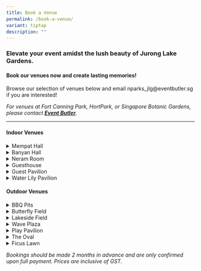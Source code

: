 ```yaml
---
title: Book a Venue
permalink: /book-a-venue/
variant: tiptap
description: ""
---
```

<h3><strong>Elevate your event amidst the lush beauty of Jurong Lake Gardens.</strong></h3>
<h4><strong>Book our venues now and create lasting memories!&nbsp;</strong></h4>
<p></p>
<p>Browse our selection of venues below and email nparks_jlg@eventbutler.sg
if you are interested!</p>
<p><em>For venues at Fort Canning Park, HortPark, or Singapore Botanic Gardens, please contact </em><strong><em><a href="https://www.eventbutler.sg/" rel="noopener noreferrer nofollow" target="_blank"><u>Event Butler</u></a></em></strong><em>.</em>
</p>
<hr>
<h4><strong>Indoor Venues</strong></h4>
<div data-type="detailGroup" class="isomer-accordion isomer-accordion-white">
<details class="isomer-details">
<summary>Mempat Hall</summary>
<div data-type="detailsContent" class="isomer-details-content">
<p></p>
<p></p>
<div class="isomer-image-wrapper">
<img style="width: 100%" height="auto" width="100%" alt="" src="/images/JLG Venues/Mempat Hall/Mempat_Hall.jpg">
</div>
<p></p>
<p>Mempat Hall is an indoor event venue located at Gardenhouse. The hall
overlooks the greenery of the garden and is situated right next to the
scenic Rasau walk and Grasslands!</p>
<p></p>
<table style="minWidth: 50px">
<colgroup>
<col>
<col>
</colgroup>
<tbody>
<tr>
<td rowspan="1" colspan="1">
<p><strong>Location</strong>
</p>
</td>
<td rowspan="1" colspan="1">
<p>Lakeside Garden, Gardenhouse</p>
</td>
</tr>
<tr>
<td rowspan="1" colspan="1">
<p><strong>Size</strong>
</p>
</td>
<td rowspan="1" colspan="1">
<p>360 sqm</p>
</td>
</tr>
<tr>
<td rowspan="1" colspan="1">
<p><strong>Capacity</strong>
</p>
</td>
<td rowspan="1" colspan="1">
<p>200 pax</p>
</td>
</tr>
<tr>
<td rowspan="1" colspan="1">
<p><strong>Closest Carpark</strong>
</p>
</td>
<td rowspan="1" colspan="1">
<p>South Carpark</p>
</td>
</tr>
<tr>
<td rowspan="1" colspan="1">
<p><strong>Facilities</strong>
</p>
</td>
<td rowspan="1" colspan="1">
<ul data-tight="true" class="tight">
<li>
<p>18 Power points (13amp)</p>
</li>
<li>
<p>Air-condition</p>
</li>
<li>
<p>Projector and Projector Screen</p>
</li>
<li>
<p>Nursing Room and Toilets (Male, Female and Handicap)</p>
</li>
<li>
<p>AV System</p>
</li>
<li>
<p>8 rectangular tables</p>
</li>
<li>
<p>80 chairs</p>
</li>
</ul>
</td>
</tr>
<tr>
<td rowspan="1" colspan="1">
<p><strong>Suitable For</strong>
</p>
</td>
<td rowspan="1" colspan="1">
<ul data-tight="true" class="tight">
<li>
<p>Wedding Solemnization / Reception</p>
</li>
<li>
<p>Birthday Party / Anniversary</p>
</li>
<li>
<p>Workshop / Seminar / Staff Retreat</p>
</li>
<li>
<p>Formal / Corporate Dining</p>
</li>
<li>
<p>Team Building</p>
</li>
</ul>
</td>
</tr>
<tr>
<td rowspan="1" colspan="1">
<p><strong>Rental Rates</strong>
</p>
</td>
<td rowspan="1" colspan="1">
<table style="minWidth: 75px">
<colgroup>
<col>
<col>
<col>
</colgroup>
<tbody>
<tr>
<th rowspan="1" colspan="1">
<p><u>Rental Type</u>
</p>
</th>
<th rowspan="1" colspan="1">
<p><u>Off-Peak (Mon - Thu)</u>
</p>
</th>
<th rowspan="1" colspan="1">
<p><u>Peak (Fri - Sun)</u>
</p>
</th>
</tr>
<tr>
<td rowspan="1" colspan="1">
<p>Full Day (8am - 10pm)</p>
</td>
<td rowspan="1" colspan="1">
<p>$2,507</p>
</td>
<td rowspan="1" colspan="1">
<p>$3,161</p>
</td>
</tr>
<tr>
<td rowspan="1" colspan="1">
<p>4 Hours</p>
</td>
<td rowspan="1" colspan="1">
<p>$981</p>
</td>
<td rowspan="1" colspan="1">
<p>$1,199</p>
</td>
</tr>
<tr>
<td rowspan="1" colspan="1">
<p>Every Additional Hour</p>
</td>
<td rowspan="1" colspan="1">
<p>$327</p>
</td>
<td rowspan="1" colspan="1">
<p>$436</p>
</td>
</tr>
</tbody>
</table>
<p></p>
<p>*Hours include set-up and teardown</p>
<p>*Each booking must be made for a minimum of 4 hours in accordance with
the following time-blocks:</p>
<ul data-tight="true" class="tight">
<li>
<p>0800 hrs - 1200 hrs</p>
</li>
<li>
<p>1300 hrs - 1700 hrs</p>
</li>
<li>
<p>1800 hrs - 2200 hrs</p>
</li>
</ul>
</td>
</tr>
</tbody>
</table>
<p><em>Bookings should be made 2 months in advance and are only confirmed upon full payment.</em>
</p>
</div>
</details>
<details class="isomer-details">
<summary>Banyan Hall</summary>
<div data-type="detailsContent" class="isomer-details-content">
<p></p>
<div class="isomer-image-wrapper">
<img style="width: 100%" height="auto" width="100%" alt="" src="/images/JLG Venues/Banyan Hall/Banyan_Hall.jpg">
</div>
<p>Banyan Hall is an indoor event venue located at Gardenhouse. The hall
overlooks the greenery of the garden and is situated right next to the
scenic Rasau walk and Grasslands!</p>
<table style="minWidth: 50px">
<colgroup>
<col>
<col>
</colgroup>
<tbody>
<tr>
<td rowspan="1" colspan="1">
<p><strong>Location</strong>
</p>
</td>
<td rowspan="1" colspan="1">
<p>Lakeside Garden, Gardenhouse</p>
</td>
</tr>
<tr>
<td rowspan="1" colspan="1">
<p><strong>Size</strong>
</p>
</td>
<td rowspan="1" colspan="1">
<p>125 sqm</p>
</td>
</tr>
<tr>
<td rowspan="1" colspan="1">
<p><strong>Capacity</strong>
</p>
</td>
<td rowspan="1" colspan="1">
<p>85 pax</p>
</td>
</tr>
<tr>
<td rowspan="1" colspan="1">
<p><strong>Closest Carpark</strong>
</p>
</td>
<td rowspan="1" colspan="1">
<p>South Carpark</p>
</td>
</tr>
<tr>
<td rowspan="1" colspan="1">
<p><strong>Facilities</strong>
</p>
</td>
<td rowspan="1" colspan="1">
<ul data-tight="true" class="tight">
<li>
<p>8 Power points (13amp)</p>
</li>
<li>
<p>Air-condition</p>
</li>
<li>
<p>Projector and Projector Screen</p>
</li>
<li>
<p>Nursing Room and Toilets (Male, Female and Handicap)</p>
</li>
<li>
<p>8 rectangular tables</p>
</li>
<li>
<p>60 chairs</p>
</li>
</ul>
</td>
</tr>
<tr>
<td rowspan="1" colspan="1">
<p><strong>Suitable For</strong>
</p>
</td>
<td rowspan="1" colspan="1">
<ul data-tight="true" class="tight">
<li>
<p>Wedding Solemnization / Reception</p>
</li>
<li>
<p>Birthday Party / Anniversary</p>
</li>
<li>
<p>Workshop / Seminar / Staff Retreat</p>
</li>
<li>
<p>Formal / Corporate Dining</p>
</li>
<li>
<p>Team Building</p>
</li>
</ul>
</td>
</tr>
<tr>
<td rowspan="1" colspan="1">
<p><strong>Rental Rates</strong>
</p>
</td>
<td rowspan="1" colspan="1">
<table style="minWidth: 75px">
<colgroup>
<col>
<col>
<col>
</colgroup>
<tbody>
<tr>
<th rowspan="1" colspan="1">
<p><strong><u>Rental Type</u></strong>
</p>
</th>
<th rowspan="1" colspan="1">
<p><strong><u>Off-Peak (Mon - Thu)</u></strong>
</p>
</th>
<th rowspan="1" colspan="1">
<p><strong><u>Peak (Fri - Sun)</u></strong>
</p>
</th>
</tr>
<tr>
<td rowspan="1" colspan="1">
<p>Full Day (8am - 10pm)</p>
</td>
<td rowspan="1" colspan="1">
<p>$1,417</p>
</td>
<td rowspan="1" colspan="1">
<p>$1,744</p>
</td>
</tr>
<tr>
<td rowspan="1" colspan="1">
<p>4 Hours</p>
</td>
<td rowspan="1" colspan="1">
<p>$545</p>
</td>
<td rowspan="1" colspan="1">
<p>$654</p>
</td>
</tr>
<tr>
<td rowspan="1" colspan="1">
<p>Every Additional Hour</p>
</td>
<td rowspan="1" colspan="1">
<p>$109</p>
</td>
<td rowspan="1" colspan="1">
<p>$218</p>
</td>
</tr>
</tbody>
</table>
<p></p>
<p>*Hours include set-up and teardown</p>
<p>*Each booking must be made for a minimum of 4 hours in accordance with
the following time-blocks:</p>
<ul data-tight="true" class="tight">
<li>
<p>0800 hrs - 1200 hrs</p>
</li>
<li>
<p>1300 hrs - 1700 hrs</p>
</li>
<li>
<p>1800 hrs - 2200 hrs</p>
</li>
</ul>
</td>
</tr>
</tbody>
</table>
<p><em>Bookings should be made 2 months in advance and are only confirmed upon full payment.</em>
</p>
</div>
</details>
<details class="isomer-details">
<summary>Neram Room</summary>
<div data-type="detailsContent" class="isomer-details-content">
<p></p>
<p></p>
<div class="isomer-image-wrapper">
<img style="width: 100%" height="auto" width="100%" alt="" src="/images/JLG Venues/Neram Room/Neram_Room.png">
</div>
<p>Neram Room is an indoor event venue located at Gardenhouse. The room overlooks
the greenery of the garden and is situated right next to the scenic Rasau
walk and Grasslands!</p>
<table style="minWidth: 50px">
<colgroup>
<col>
<col>
</colgroup>
<tbody>
<tr>
<td rowspan="1" colspan="1">
<p><strong>Location</strong>
</p>
</td>
<td rowspan="1" colspan="1">
<p>Lakeside Garden, Gardenhouse</p>
</td>
</tr>
<tr>
<td rowspan="1" colspan="1">
<p><strong>Size</strong>
</p>
</td>
<td rowspan="1" colspan="1">
<p>50 sqm</p>
</td>
</tr>
<tr>
<td rowspan="1" colspan="1">
<p><strong>Capacity</strong>
</p>
</td>
<td rowspan="1" colspan="1">
<p>30 pax</p>
</td>
</tr>
<tr>
<td rowspan="1" colspan="1">
<p><strong>Closest Carpark</strong>
</p>
</td>
<td rowspan="1" colspan="1">
<p>South Carpark</p>
</td>
</tr>
<tr>
<td rowspan="1" colspan="1">
<p><strong>Facilities</strong>
</p>
</td>
<td rowspan="1" colspan="1">
<ul data-tight="true" class="tight">
<li>
<p>Air-condition</p>
</li>
<li>
<p>Projector and Projector Screen</p>
</li>
<li>
<p>Nursing Room and Toilets (Male, Female and Handicap)</p>
</li>
<li>
<p>AV system</p>
</li>
<li>
<p>8 rectangular tables</p>
</li>
<li>
<p>30 chairs</p>
</li>
</ul>
</td>
</tr>
<tr>
<td rowspan="1" colspan="1">
<p><strong>Suitable For</strong>
</p>
</td>
<td rowspan="1" colspan="1">
<ul data-tight="true" class="tight">
<li>
<p>Meeting</p>
</li>
<li>
<p>Workshop / Seminar / Staff Retreat</p>
</li>
<li>
<p>Formal / Corporate Dining</p>
</li>
<li>
<p>Team Building</p>
</li>
<li>
<p>Birthday Party</p>
</li>
</ul>
</td>
</tr>
<tr>
<td rowspan="1" colspan="1">
<p><strong>Rental Rates</strong>
</p>
</td>
<td rowspan="1" colspan="1">
<table style="minWidth: 75px">
<colgroup>
<col>
<col>
<col>
</colgroup>
<tbody>
<tr>
<th rowspan="1" colspan="1">
<p><strong><u>Rental Type</u></strong>
</p>
</th>
<th rowspan="1" colspan="1">
<p><strong><u>Off-Peak (Mon - Thu)</u></strong>
</p>
</th>
<th rowspan="1" colspan="1">
<p><strong><u>Peak (Fri - Sun)</u></strong>
</p>
</th>
</tr>
<tr>
<td rowspan="1" colspan="1">
<p>Full Day (8am - 10pm)</p>
</td>
<td rowspan="1" colspan="1">
<p>$436</p>
</td>
<td rowspan="1" colspan="1">
<p>$545</p>
</td>
</tr>
<tr>
<td rowspan="1" colspan="1">
<p>4 Hours</p>
</td>
<td rowspan="1" colspan="1">
<p>$218</p>
</td>
<td rowspan="1" colspan="1">
<p>$218</p>
</td>
</tr>
<tr>
<td rowspan="1" colspan="1">
<p>Every Additional Hour</p>
</td>
<td rowspan="1" colspan="1">
<p>$109</p>
</td>
<td rowspan="1" colspan="1">
<p>$109</p>
</td>
</tr>
</tbody>
</table>
<p></p>
<p></p>
<p>*Hours include set-up and teardown</p>
<p>*Each booking must be made for a minimum of 4 hours in accordance with
the following time-blocks:</p>
<ul data-tight="true" class="tight">
<li>
<p>0800 hrs - 1200 hrs</p>
</li>
<li>
<p>1300 hrs - 1700 hrs</p>
</li>
<li>
<p>1800 hrs - 2200 hrs</p>
</li>
</ul>
</td>
</tr>
</tbody>
</table>
<p><em>Bookings should be made 2 months in advance and are only confirmed upon full payment.</em>
</p>
</div>
</details>
<details class="isomer-details">
<summary>Guesthouse</summary>
<div data-type="detailsContent" class="isomer-details-content">
<p></p>
<div class="isomer-image-wrapper">
<img style="width: 100%" height="auto" width="100%" alt="" src="/images/JLG Venues/Guesthouse/Guesthouse_Internal.jpg">
</div>
<p>This elegant Guesthouse, crafted from sustainable timber, provides a spacious
setting for events and gatherings amidst tranquil ponds and garden views.</p>
<table style="minWidth: 50px">
<colgroup>
<col>
<col>
</colgroup>
<tbody>
<tr>
<td rowspan="1" colspan="1">
<p><strong>Location</strong>
</p>
</td>
<td rowspan="1" colspan="1">
<p>Japanese Garden</p>
</td>
</tr>
<tr>
<td rowspan="1" colspan="1">
<p><strong>Size</strong>
</p>
</td>
<td rowspan="1" colspan="1">
<p>1,700 sqm</p>
</td>
</tr>
<tr>
<td rowspan="1" colspan="1">
<p><strong>Capacity</strong>
</p>
</td>
<td rowspan="1" colspan="1">
<p>500 pax</p>
</td>
</tr>
<tr>
<td rowspan="1" colspan="1">
<p><strong>Closest Carpark</strong>
</p>
</td>
<td rowspan="1" colspan="1">
<p>South Carpark</p>
</td>
</tr>
<tr>
<td rowspan="1" colspan="1">
<p><strong>Facilities</strong>
</p>
</td>
<td rowspan="1" colspan="1">
<ul data-tight="true" class="tight">
<li>
<p>Passive Displacement Cooling System (PDC)</p>
</li>
<li>
<p>Audio System and 4 Wireless Microphones</p>
</li>
<li>
<p>Lighting System (ChamSys QuickQ 10)</p>
</li>
<li>
<p>2 Changing Rooms with Toilet</p>
</li>
<li>
<p>Toilets (Male, Female and Handicap)</p>
</li>
</ul>
</td>
</tr>
<tr>
<td rowspan="1" colspan="1">
<p><strong>Suitable For</strong>
</p>
</td>
<td rowspan="1" colspan="1">
<ul data-tight="true" class="tight">
<li>
<p>Seminars</p>
</li>
<li>
<p>Wedding</p>
</li>
<li>
<p>Community Events</p>
</li>
</ul>
</td>
</tr>
<tr>
<td rowspan="1" colspan="1">
<p><strong>Rental Rates</strong>
</p>
</td>
<td rowspan="1" colspan="1">
<table style="minWidth: 75px">
<colgroup>
<col>
<col>
<col>
</colgroup>
<tbody>
<tr>
<th rowspan="1" colspan="1">
<p><strong><u>Rental Type</u></strong>
</p>
</th>
<th rowspan="1" colspan="1">
<p><strong><u>Off-Peak (Mon - Thu)</u></strong>
</p>
</th>
<th rowspan="1" colspan="1">
<p><strong><u>Peak (Fri - Sun)</u></strong>
</p>
</th>
</tr>
<tr>
<td rowspan="1" colspan="1">
<p>Full Day (8am - 10pm)</p>
</td>
<td rowspan="1" colspan="1">
<p>$3,488</p>
</td>
<td rowspan="1" colspan="1">
<p>$4,360</p>
</td>
</tr>
<tr>
<td rowspan="1" colspan="1">
<p>4 Hours</p>
</td>
<td rowspan="1" colspan="1">
<p>$1,395.20</p>
</td>
<td rowspan="1" colspan="1">
<p>$1,744</p>
</td>
</tr>
<tr>
<td rowspan="1" colspan="1">
<p>Every Additional Hour</p>
</td>
<td rowspan="1" colspan="1">
<p>$348.80</p>
</td>
<td rowspan="1" colspan="1">
<p>$436</p>
</td>
</tr>
</tbody>
</table>
<p></p>
<p>*Hours include set-up and teardown</p>
<p>*Each booking must be made for a minimum of 4 hours in accordance with
the following time-blocks:</p>
<ul data-tight="true" class="tight">
<li>
<p>0800 hrs - 1200 hrs</p>
</li>
<li>
<p>1300 hrs - 1700 hrs</p>
</li>
<li>
<p>1800 hrs - 2200 hrs</p>
</li>
</ul>
</td>
</tr>
</tbody>
</table>
<p><em>Bookings should be made 2 months in advance and are only confirmed upon full payment.</em>
</p>
</div>
</details>
<details class="isomer-details">
<summary>Guest Pavilion</summary>
<div data-type="detailsContent" class="isomer-details-content">
<p></p>
<div class="isomer-image-wrapper">
<img style="width: 100%" height="auto" width="100%" alt="" src="/images/JLG Venues/Guest Pavilion/Guest_pavilion_Internal.jpg">
</div>
<p>This elegant glass-enclosed pavilion offers a tranquil indoor retreat
with panoramic views of the shimmering pond and lush surroundings, providing
a perfect spot to unwind.</p>
<p></p>
<table style="minWidth: 50px">
<colgroup>
<col>
<col>
</colgroup>
<tbody>
<tr>
<td rowspan="1" colspan="1">
<p><strong>Location</strong>
</p>
</td>
<td rowspan="1" colspan="1">
<p>Japanese Garden</p>
</td>
</tr>
<tr>
<td rowspan="1" colspan="1">
<p><strong>Size</strong>
</p>
</td>
<td rowspan="1" colspan="1">
<p>250 sqm</p>
</td>
</tr>
<tr>
<td rowspan="1" colspan="1">
<p><strong>Capacity</strong>
</p>
</td>
<td rowspan="1" colspan="1">
<p>125 pax</p>
</td>
</tr>
<tr>
<td rowspan="1" colspan="1">
<p><strong>Closest Carpark</strong>
</p>
</td>
<td rowspan="1" colspan="1">
<p>South Carpark</p>
</td>
</tr>
<tr>
<td rowspan="1" colspan="1">
<p><strong>Facilities</strong>
</p>
</td>
<td rowspan="1" colspan="1">
<ul data-tight="true" class="tight">
<li>
<p>Air-conditioning</p>
</li>
<li>
<p>Audio System and 1 Wireless Microphone</p>
</li>
<li>
<p>In-Built Projector</p>
</li>
<li>
<p>Projector Screen</p>
</li>
<li>
<p>Toilets (Male, Female and Handicap)</p>
</li>
</ul>
</td>
</tr>
<tr>
<td rowspan="1" colspan="1">
<p><strong>Suitable For</strong>
</p>
</td>
<td rowspan="1" colspan="1">
<ul data-tight="true" class="tight">
<li>
<p>Seminars</p>
</li>
<li>
<p>Birthday Parties</p>
</li>
<li>
<p>Team Building</p>
</li>
</ul>
</td>
</tr>
<tr>
<td rowspan="1" colspan="1">
<p><strong>Rental Rates</strong>
</p>
</td>
<td rowspan="1" colspan="1">
<table style="minWidth: 75px">
<colgroup>
<col>
<col>
<col>
</colgroup>
<tbody>
<tr>
<th rowspan="1" colspan="1">
<p><strong><u>Rental Type</u></strong>
</p>
</th>
<th rowspan="1" colspan="1">
<p><strong><u>Off-Peak (Mon - Thu)</u></strong>
</p>
</th>
<th rowspan="1" colspan="1">
<p><strong><u>Peak (Fri - Sun)</u></strong>
</p>
</th>
</tr>
<tr>
<td rowspan="1" colspan="1">
<p>Full Day (8am - 10pm)</p>
</td>
<td rowspan="1" colspan="1">
<p>$872</p>
</td>
<td rowspan="1" colspan="1">
<p>$1,090</p>
</td>
</tr>
<tr>
<td rowspan="1" colspan="1">
<p>4 Hours</p>
</td>
<td rowspan="1" colspan="1">
<p>$380.80</p>
</td>
<td rowspan="1" colspan="1">
<p>$436</p>
</td>
</tr>
<tr>
<td rowspan="1" colspan="1">
<p>Every Additional Hour</p>
</td>
<td rowspan="1" colspan="1">
<p>$87.20</p>
</td>
<td rowspan="1" colspan="1">
<p>$109</p>
</td>
</tr>
</tbody>
</table>
<p></p>
<p>*Hours include set-up and teardown</p>
<p>*Each booking must be made for a minimum of 4 hours in accordance with
the following time-blocks:</p>
<ul data-tight="true" class="tight">
<li>
<p>0800 hrs - 1200 hrs</p>
</li>
<li>
<p>1300 hrs - 1700 hrs</p>
</li>
<li>
<p>1800 hrs - 2200 hrs</p>
</li>
</ul>
</td>
</tr>
</tbody>
</table>
<p><em>Bookings should be made 2 months in advance and are only confirmed upon full payment.</em>
</p>
</div>
</details>
<details class="isomer-details">
<summary>Water Lily Pavilion</summary>
<div data-type="detailsContent" class="isomer-details-content">
<div class="isomer-image-wrapper">
<img style="width: 100%" height="auto" width="100%" alt="" src="/images/JLG Venues/Water Lily Pavilion/Water_lily_Pavilion_Internal.jpg">
</div>
<p></p>
<p>The Water Lily Pavilion provides a peaceful shelter to admire terraced
ponds and blooming water lilies in the Water Lily Garden.</p>
<table style="minWidth: 50px">
<colgroup>
<col>
<col>
</colgroup>
<tbody>
<tr>
<td rowspan="1" colspan="1">
<p><strong>Location</strong>
</p>
</td>
<td rowspan="1" colspan="1">
<p>Japanese Garden</p>
</td>
</tr>
<tr>
<td rowspan="1" colspan="1">
<p><strong>Size</strong>
</p>
</td>
<td rowspan="1" colspan="1">
<p>380 sqm</p>
</td>
</tr>
<tr>
<td rowspan="1" colspan="1">
<p><strong>Capacity</strong>
</p>
</td>
<td rowspan="1" colspan="1">
<p>190 pax</p>
</td>
</tr>
<tr>
<td rowspan="1" colspan="1">
<p><strong>Closest Carpark</strong>
</p>
</td>
<td rowspan="1" colspan="1">
<p>South Carpark</p>
</td>
</tr>
<tr>
<td rowspan="1" colspan="1">
<p><strong>Facilities</strong>
</p>
</td>
<td rowspan="1" colspan="1">
<ul data-tight="true" class="tight">
<li>
<p>Toilets (Male, Female and Handicap)</p>
</li>
</ul>
</td>
</tr>
<tr>
<td rowspan="1" colspan="1">
<p><strong>Suitable For</strong>
</p>
</td>
<td rowspan="1" colspan="1">
<ul data-tight="true" class="tight">
<li>
<p>Exhibitions</p>
</li>
<li>
<p>Bazaars</p>
</li>
<li>
<p>Community Events</p>
</li>
</ul>
</td>
</tr>
<tr>
<td rowspan="1" colspan="1">
<p><strong>Rental Rates</strong>
</p>
</td>
<td rowspan="1" colspan="1">
<table style="minWidth: 75px">
<colgroup>
<col>
<col>
<col>
</colgroup>
<tbody>
<tr>
<th rowspan="1" colspan="1">
<p><strong><u>Rental Type</u></strong>
</p>
</th>
<th rowspan="1" colspan="1">
<p><strong><u>Off-Peak (Mon - Thu)</u></strong>
</p>
</th>
<th rowspan="1" colspan="1">
<p><strong><u>Peak (Fri - Sun)</u></strong>
</p>
</th>
</tr>
<tr>
<td rowspan="1" colspan="1">
<p>Full Day (8am - 10pm)</p>
</td>
<td rowspan="1" colspan="1">
<p>$872</p>
</td>
<td rowspan="1" colspan="1">
<p>$1,090</p>
</td>
</tr>
<tr>
<td rowspan="1" colspan="1">
<p>4 Hours</p>
</td>
<td rowspan="1" colspan="1">
<p>$348.80</p>
</td>
<td rowspan="1" colspan="1">
<p>$436</p>
</td>
</tr>
<tr>
<td rowspan="1" colspan="1">
<p>Every Additional Hour</p>
</td>
<td rowspan="1" colspan="1">
<p>$87.20</p>
</td>
<td rowspan="1" colspan="1">
<p>$109</p>
</td>
</tr>
</tbody>
</table>
<p></p>
<p>*Hours include set-up and teardown</p>
<p>*Each booking must be made for a minimum of 4 hours in accordance with
the following time-blocks:</p>
<ul data-tight="true" class="tight">
<li>
<p>0800 hrs - 1200 hrs</p>
</li>
<li>
<p>1300 hrs - 1700 hrs</p>
</li>
<li>
<p>1800 hrs - 2200 hrs</p>
</li>
</ul>
</td>
</tr>
</tbody>
</table>
<p><em>Bookings should be made 2 months in advance and are only confirmed upon full payment.</em>
</p>
</div>
</details>
</div>
<h4><strong>Outdoor Venues</strong></h4>
<div data-type="detailGroup" class="isomer-accordion isomer-accordion-white">
<details class="isomer-details">
<summary>BBQ Pits</summary>
<div data-type="detailsContent" class="isomer-details-content">
<p></p>
<div class="isomer-image-wrapper">
<img style="width: 100%" height="auto" width="100%" alt="" src="/images/JLG Venues/BBQ Pits/BBQ_PIt.jpg">
</div>
<p>Book the BBQ pits to celebrate your occasions and create fond memories
with your family and friends at Jurong Lake Gardens! Conveniently located
at the North side of Lakeside Garden, the BBQ pits offer a 360-degree view
of the Gardens. It is also a stone's throw away from the Forest Ramble
and Passion Wave, which provide fun activities for people of all ages.</p>
<p></p>
<table style="minWidth: 50px">
<colgroup>
<col>
<col>
</colgroup>
<tbody>
<tr>
<td rowspan="1" colspan="1">
<p><strong>Location</strong>
</p>
</td>
<td rowspan="1" colspan="1">
<p>Lakeside Garden</p>
</td>
</tr>
<tr>
<td rowspan="1" colspan="1">
<p><strong>Walking Distance To</strong>
</p>
</td>
<td rowspan="1" colspan="1">
<ul data-tight="true" class="tight">
<li>
<p>Lakeside Field</p>
</li>
<li>
<p>Passion Wave @ Jurong Lake Gardens</p>
</li>
<li>
<p>Forest Ramble</p>
</li>
<li>
<p>Clusia Cove</p>
</li>
</ul>
</td>
</tr>
<tr>
<td rowspan="1" colspan="1">
<p><strong>Closest Carpark</strong>
</p>
</td>
<td rowspan="1" colspan="1">
<p>North Carpark</p>
</td>
</tr>
<tr>
<td rowspan="1" colspan="1">
<p><strong>Price</strong>
</p>
</td>
<td rowspan="1" colspan="1">
<p>$20 <em>nett</em>
</p>
</td>
</tr>
</tbody>
</table>
<p>*Booking slots are opened 2 months in advance</p>
<p>*Bookings must be made minimally 1 month in advance</p>
</div>
</details>
<details class="isomer-details">
<summary>Butterfly Field</summary>
<div data-type="detailsContent" class="isomer-details-content">
<p></p>
<div class="isomer-image-wrapper">
<img style="width: 100%" height="auto" width="100%" alt="" src="/images/JLG Venues/Butterfly Field/Butterfly_Field.png">
</div>
<p>Located in the heart of Jurong Lake Gardens, Butterfly Field is within
the vicinity of popular attractions such as Forest Ramble (Playground)
and Logs Trail. This lawn is a popular spot for outdoor events such as
community, sports, children themed-events and more.</p>
<table style="minWidth: 50px">
<colgroup>
<col>
<col>
</colgroup>
<tbody>
<tr>
<td rowspan="1" colspan="1">
<p><strong>Size</strong>
</p>
</td>
<td rowspan="1" colspan="1">
<p>9,000 sqm</p>
</td>
</tr>
<tr>
<td rowspan="1" colspan="1">
<p><strong>Capacity</strong>
</p>
</td>
<td rowspan="1" colspan="1">
<p>4,500 pax</p>
</td>
</tr>
<tr>
<td rowspan="1" colspan="1">
<p><strong>Walking Distance To</strong>
</p>
</td>
<td rowspan="1" colspan="1">
<ul data-tight="true" class="tight">
<li>
<p>Play Pavilion</p>
</li>
<li>
<p>Forest Ramble</p>
</li>
<li>
<p>Logs Trail</p>
</li>
<li>
<p>Toilet Facilities</p>
</li>
</ul>
</td>
</tr>
<tr>
<td rowspan="1" colspan="1">
<p><strong>Closest Carpark</strong>
</p>
</td>
<td rowspan="1" colspan="1">
<p>North Carpark</p>
</td>
</tr>
<tr>
<td rowspan="1" colspan="1">
<p><strong>Suitable For</strong>
</p>
</td>
<td rowspan="1" colspan="1">
<ul data-tight="true" class="tight">
<li>
<p>Community Events</p>
</li>
<li>
<p>Sports Themed-Events</p>
</li>
<li>
<p>Children and Activity Based- Events</p>
</li>
<li>
<p>Corporate Outdoor Events</p>
</li>
</ul>
</td>
</tr>
<tr>
<td rowspan="1" colspan="1">
<p><strong>Rental Rates</strong>
</p>
</td>
<td rowspan="1" colspan="1">
<table style="minWidth: 75px">
<colgroup>
<col>
<col>
<col>
</colgroup>
<tbody>
<tr>
<th rowspan="1" colspan="1">
<p><strong><u>Rental Type</u></strong>
</p>
</th>
<th rowspan="1" colspan="1">
<p><strong><u>Off-Peak (Mon - Thu)</u></strong>
</p>
</th>
<th rowspan="1" colspan="1">
<p><strong><u>Peak (Fri - Sun)</u></strong>
</p>
</th>
</tr>
<tr>
<td rowspan="1" colspan="1">
<p>Full Day (8am - 10pm)</p>
</td>
<td rowspan="1" colspan="1">
<p>$1,090</p>
</td>
<td rowspan="1" colspan="1">
<p>$1,308</p>
</td>
</tr>
<tr>
<td rowspan="1" colspan="1">
<p>4 Hours</p>
</td>
<td rowspan="1" colspan="1">
<p>$436</p>
</td>
<td rowspan="1" colspan="1">
<p>$545</p>
</td>
</tr>
<tr>
<td rowspan="1" colspan="1">
<p>Every Additional Hour</p>
</td>
<td rowspan="1" colspan="1">
<p>$109</p>
</td>
<td rowspan="1" colspan="1">
<p>$109</p>
</td>
</tr>
</tbody>
</table>
<p></p>
<p>*Hours include set-up and teardown</p>
<p>*Each booking must be made for a minimum of 4 hours in accordance with
the following time-blocks:</p>
<ul data-tight="true" class="tight">
<li>
<p>0800 hrs - 1200 hrs</p>
</li>
<li>
<p>1300 hrs - 1700 hrs</p>
</li>
<li>
<p>1800 hrs - 2200 hrs</p>
</li>
</ul>
</td>
</tr>
</tbody>
</table>
<p><em>Bookings should be made 2 months in advance and are only confirmed upon full payment.</em>
</p>
</div>
</details>
<details class="isomer-details">
<summary>Lakeside Field</summary>
<div data-type="detailsContent" class="isomer-details-content">
<p></p>
<div class="isomer-image-wrapper">
<img style="width: 100%" height="auto" width="100%" alt="" src="/images/JLG Venues/Lakeside Field/lakeside_field___near_to_carpark.jpg">
</div>
<p>Located right outside of the Entrance Pavilion and between popular attractions
such as the Clusia Cove (Water Play Area) and Forest Ramble (Playground),
this lawn is a popular spot for outdoor events such as movie Screenings,
Carnivals and more.</p>
<table style="minWidth: 50px">
<colgroup>
<col>
<col>
</colgroup>
<tbody>
<tr>
<td rowspan="1" colspan="1">
<p><strong>Size</strong>
</p>
</td>
<td rowspan="1" colspan="1">
<p>17,500 sqm</p>
</td>
</tr>
<tr>
<td rowspan="1" colspan="1">
<p><strong>Capacity</strong>
</p>
</td>
<td rowspan="1" colspan="1">
<p>8,000 pax</p>
</td>
</tr>
<tr>
<td rowspan="1" colspan="1">
<p><strong>Walking Distance To</strong>
</p>
</td>
<td rowspan="1" colspan="1">
<ul data-tight="true" class="tight">
<li>
<p>BBQ Pits</p>
</li>
<li>
<p>Toilets near Clusia Cove and PAssion Wave</p>
</li>
<li>
<p>Fusion Spoon Restaurant</p>
</li>
</ul>
</td>
</tr>
<tr>
<td rowspan="1" colspan="1">
<p><strong>Closest Carpark</strong>
</p>
</td>
<td rowspan="1" colspan="1">
<p>North Carpark</p>
</td>
</tr>
<tr>
<td rowspan="1" colspan="1">
<p><strong>Suitable For</strong>
</p>
</td>
<td rowspan="1" colspan="1">
<ul data-tight="true" class="tight">
<li>
<p>Carnivals, Festivals &amp; Concerts</p>
</li>
<li>
<p>Community Events &amp; Mass Picnics</p>
</li>
<li>
<p>School Based-Events</p>
</li>
<li>
<p>Corporate and Team Building Events</p>
</li>
</ul>
</td>
</tr>
<tr>
<td rowspan="1" colspan="1">
<p><strong>Rental Rates</strong>
</p>
</td>
<td rowspan="1" colspan="1">
<table style="minWidth: 100px">
<colgroup>
<col>
<col>
<col>
<col>
</colgroup>
<tbody>
<tr>
<th rowspan="1" colspan="1">
<p><strong><u>Event Venue</u></strong>
</p>
</th>
<th rowspan="1" colspan="1">
<p><strong><u>Lakeside Field</u></strong>
</p>
</th>
<th rowspan="1" colspan="1">
<p><strong><u>Lawn Closer to Carpark</u></strong>
</p>
</th>
<th rowspan="1" colspan="1">
<p><u>Lawn Closer to Lake</u>
</p>
</th>
</tr>
<tr>
<td rowspan="1" colspan="4">
<p><strong>Peak (Fri - Sun)</strong>
</p>
</td>
</tr>
<tr>
<td rowspan="1" colspan="1">
<p>Full Day (8am - 10pm)</p>
</td>
<td rowspan="1" colspan="1">
<p>$2,834</p>
</td>
<td rowspan="1" colspan="1">
<p>$1,417</p>
</td>
<td rowspan="1" colspan="1">
<p>$1,199</p>
</td>
</tr>
<tr>
<td rowspan="1" colspan="1">
<p>4 Hours</p>
</td>
<td rowspan="1" colspan="1">
<p>$1,090</p>
</td>
<td rowspan="1" colspan="1">
<p>$654</p>
</td>
<td rowspan="1" colspan="1">
<p>$436</p>
</td>
</tr>
<tr>
<td rowspan="1" colspan="1">
<p>Every Additional Hour</p>
</td>
<td rowspan="1" colspan="1">
<p>$327</p>
</td>
<td rowspan="1" colspan="1">
<p>$218</p>
</td>
<td rowspan="1" colspan="1">
<p>$109</p>
</td>
</tr>
<tr>
<td rowspan="1" colspan="4">
<p><strong>Off-Peak (Mon - Thu)</strong>
</p>
</td>
</tr>
<tr>
<td rowspan="1" colspan="1">
<p>Full Day (8am - 10pm)</p>
</td>
<td rowspan="1" colspan="1">
<p>$2,180</p>
</td>
<td rowspan="1" colspan="1">
<p>$1,199</p>
</td>
<td rowspan="1" colspan="1">
<p>$981</p>
</td>
</tr>
<tr>
<td rowspan="1" colspan="1">
<p>4 Hours</p>
</td>
<td rowspan="1" colspan="1">
<p>$872</p>
</td>
<td rowspan="1" colspan="1">
<p>$436</p>
</td>
<td rowspan="1" colspan="1">
<p>$327</p>
</td>
</tr>
<tr>
<td rowspan="1" colspan="1">
<p>Every Additional Hour</p>
</td>
<td rowspan="1" colspan="1">
<p>$218</p>
</td>
<td rowspan="1" colspan="1">
<p>$109</p>
</td>
<td rowspan="1" colspan="1">
<p>$109</p>
</td>
</tr>
</tbody>
</table>
<p></p>
<p>*Hours include set-up and teardown</p>
<p>*Each booking must be made for a minimum of 4 hours in accordance with
the following time-blocks:</p>
<ul data-tight="true" class="tight">
<li>
<p>0800 hrs - 1200 hrs</p>
</li>
<li>
<p>1300 hrs - 1700 hrs</p>
</li>
<li>
<p>1800 hrs - 2200 hrs</p>
</li>
</ul>
</td>
</tr>
</tbody>
</table>
<p><em>Bookings should be made 2 months in advance and are only confirmed upon full payment.</em>
</p>
</div>
</details>
<details class="isomer-details">
<summary>Wave Plaza</summary>
<div data-type="detailsContent" class="isomer-details-content">
<p></p>
<div class="isomer-image-wrapper">
<img style="width: 100%" height="auto" width="100%" alt="" src="/images/JLG Venues/Wave Plaza/Wave_plaza.jpg">
</div>
<p>Wave Plaza is located near the PAssion Wave and gives the view of the
Twin Pagoda located in Chinese Garden. With a stage and seating area, it
is a perfect location for performance, carnivals and more!</p>
<table style="minWidth: 50px">
<colgroup>
<col>
<col>
</colgroup>
<tbody>
<tr>
<td rowspan="1" colspan="1">
<p><strong>Size</strong>
</p>
</td>
<td rowspan="1" colspan="1">
<p>2,240 sqm</p>
</td>
</tr>
<tr>
<td rowspan="1" colspan="1">
<p><strong>Capacity</strong>
</p>
</td>
<td rowspan="1" colspan="1">
<p>1,000 pax</p>
</td>
</tr>
<tr>
<td rowspan="1" colspan="1">
<p><strong>Walking Distance To</strong>
</p>
</td>
<td rowspan="1" colspan="1">
<ul data-tight="true" class="tight">
<li>
<p>Passion Wave</p>
</li>
<li>
<p>Toilet Facilities</p>
</li>
<li>
<p>Forest Ramble</p>
</li>
<li>
<p>BBQ Pits</p>
</li>
</ul>
</td>
</tr>
<tr>
<td rowspan="1" colspan="1">
<p><strong>Closest Carpark</strong>
</p>
</td>
<td rowspan="1" colspan="1">
<p>North Carpark</p>
</td>
</tr>
<tr>
<td rowspan="1" colspan="1">
<p><strong>Suitable For</strong>
</p>
</td>
<td rowspan="1" colspan="1">
<ul data-tight="true" class="tight">
<li>
<p>Carnivals</p>
</li>
<li>
<p>Water Sports</p>
</li>
<li>
<p>Yoga and Corporate Events</p>
</li>
<li>
<p>School-Based Events</p>
</li>
<li>
<p>Exhibitions</p>
</li>
</ul>
</td>
</tr>
<tr>
<td rowspan="1" colspan="1">
<p><strong>Rental Rates</strong>
</p>
</td>
<td rowspan="1" colspan="1">
<table style="minWidth: 75px">
<colgroup>
<col>
<col>
<col>
</colgroup>
<tbody>
<tr>
<th rowspan="1" colspan="1">
<p><strong><u>Rental Type</u></strong>
</p>
</th>
<th rowspan="1" colspan="1">
<p><strong><u>Off-Peak (Mon - Thu)</u></strong>
</p>
</th>
<th rowspan="1" colspan="1">
<p><strong><u>Peak (Fri - Sun)</u></strong>
</p>
</th>
</tr>
<tr>
<td rowspan="1" colspan="1">
<p>Full Day (8am - 10pm)</p>
</td>
<td rowspan="1" colspan="1">
<p>$1,962</p>
</td>
<td rowspan="1" colspan="1">
<p>$2,398</p>
</td>
</tr>
<tr>
<td rowspan="1" colspan="1">
<p>4 Hours</p>
</td>
<td rowspan="1" colspan="1">
<p>$654</p>
</td>
<td rowspan="1" colspan="1">
<p>$981</p>
</td>
</tr>
<tr>
<td rowspan="1" colspan="1">
<p>Every Additional Hour</p>
</td>
<td rowspan="1" colspan="1">
<p>$327</p>
</td>
<td rowspan="1" colspan="1">
<p>$327</p>
</td>
</tr>
</tbody>
</table>
<p></p>
<p></p>
<p>*Hours include set-up and teardown</p>
<p>*Each booking must be made for a minimum of 4 hours in accordance with
the following time-blocks:</p>
<ul data-tight="true" class="tight">
<li>
<p>0800 hrs - 1200 hrs</p>
</li>
<li>
<p>1300 hrs - 1700 hrs</p>
</li>
<li>
<p>1800 hrs - 2200 hrs</p>
</li>
</ul>
</td>
</tr>
</tbody>
</table>
<p><em>Bookings should be made 2 months in advance and are only confirmed upon full payment.</em>
</p>
</div>
</details>
<details class="isomer-details">
<summary>Play Pavilion</summary>
<div data-type="detailsContent" class="isomer-details-content">
<p></p>
<div class="isomer-image-wrapper">
<img style="width: 100%" height="auto" width="100%" alt="" src="/images/JLG Venues/Play Pavilion/Play_Pavilion.jpg">
</div>
<p>Located in the popular Forest Ramble, the Play Pavilion is the perfect
place for small gatherings and birthday parties!&nbsp;</p>
<table style="minWidth: 50px">
<colgroup>
<col>
<col>
</colgroup>
<tbody>
<tr>
<td rowspan="1" colspan="1">
<p><strong>Size</strong>
</p>
</td>
<td rowspan="1" colspan="1">
<p>274.15 sqm</p>
</td>
</tr>
<tr>
<td rowspan="1" colspan="1">
<p><strong>Capacity</strong>
</p>
</td>
<td rowspan="1" colspan="1">
<p>50 pax</p>
</td>
</tr>
<tr>
<td rowspan="1" colspan="1">
<p><strong>Walking Distance To</strong>
</p>
</td>
<td rowspan="1" colspan="1">
<ul data-tight="true" class="tight">
<li>
<p>Nursing Room</p>
</li>
<li>
<p>Toilets (Male, Female &amp; Handicap)</p>
</li>
<li>
<p>Vending Machines</p>
</li>
<li>
<p>Forest Ramble</p>
</li>
</ul>
</td>
</tr>
<tr>
<td rowspan="1" colspan="1">
<p><strong>Closest Carpark</strong>
</p>
</td>
<td rowspan="1" colspan="1">
<p>North Carpark</p>
</td>
</tr>
<tr>
<td rowspan="1" colspan="1">
<p><strong>Suitable For</strong>
</p>
</td>
<td rowspan="1" colspan="1">
<ul data-tight="true" class="tight">
<li>
<p>Children Birthday Parties</p>
</li>
<li>
<p>Small Gatherings</p>
</li>
</ul>
</td>
</tr>
<tr>
<td rowspan="1" colspan="1">
<p><strong>Rental Rates</strong>
</p>
</td>
<td rowspan="1" colspan="1">
<table style="minWidth: 75px">
<colgroup>
<col>
<col>
<col>
</colgroup>
<tbody>
<tr>
<th rowspan="1" colspan="1">
<p><strong><u>Rental Type</u></strong>
</p>
</th>
<th rowspan="1" colspan="1">
<p><strong><u>Off-Peak (Mon - Thu)</u></strong>
</p>
</th>
<th rowspan="1" colspan="1">
<p><strong><u>Peak (Fri - Sun)</u></strong>
</p>
</th>
</tr>
<tr>
<td rowspan="1" colspan="1">
<p>Full Day (8am - 10pm)</p>
</td>
<td rowspan="1" colspan="1">
<p>$545</p>
</td>
<td rowspan="1" colspan="1">
<p>$763</p>
</td>
</tr>
<tr>
<td rowspan="1" colspan="1">
<p>4 Hours</p>
</td>
<td rowspan="1" colspan="1">
<p>$327</p>
</td>
<td rowspan="1" colspan="1">
<p>$327</p>
</td>
</tr>
<tr>
<td rowspan="1" colspan="1">
<p>Every Additional Hour</p>
</td>
<td rowspan="1" colspan="1">
<p>$218</p>
</td>
<td rowspan="1" colspan="1">
<p>$218</p>
</td>
</tr>
</tbody>
</table>
<p></p>
<p>*Note: Play Pavilion is not available for booking on Mondays</p>
<p>*Hours include set-up and teardown</p>
<p>*Each booking must be made for a minimum of 4 hours in accordance with
the following time-blocks:</p>
<ul data-tight="true" class="tight">
<li>
<p>0800 hrs - 1200 hrs</p>
</li>
<li>
<p>1300 hrs - 1700 hrs</p>
</li>
<li>
<p>1800 hrs - 2200 hrs</p>
</li>
</ul>
</td>
</tr>
</tbody>
</table>
<p><em>Bookings should be made 2 months in advance and are only confirmed upon full payment.</em>
</p>
</div>
</details>
<details class="isomer-details">
<summary>The Oval</summary>
<div data-type="detailsContent" class="isomer-details-content">
<p></p>
<div class="isomer-image-wrapper">
<img style="width: 100%" height="auto" width="100%" alt="" src="/images/JLG Venues/The Oval/The_Oval.jpg">
</div>
<p>The Oval is located on the Southside of Lakeside Garden. There are scenic
attractions around The Oval such as the popular Rasau Walk and Grassland.&nbsp;</p>
<table style="minWidth: 50px">
<colgroup>
<col>
<col>
</colgroup>
<tbody>
<tr>
<td rowspan="1" colspan="1">
<p><strong>Size</strong>
</p>
</td>
<td rowspan="1" colspan="1">
<p>12,000 sqm</p>
</td>
</tr>
<tr>
<td rowspan="1" colspan="1">
<p><strong>Capacity</strong>
</p>
</td>
<td rowspan="1" colspan="1">
<p>6,000 pax</p>
</td>
</tr>
<tr>
<td rowspan="1" colspan="1">
<p><strong>Walking Distance To</strong>
</p>
</td>
<td rowspan="1" colspan="1">
<ul data-tight="true" class="tight">
<li>
<p>ActiveSG Park</p>
</li>
<li>
<p>Grasslands</p>
</li>
<li>
<p>Rasau Walk</p>
</li>
<li>
<p>Neram Streams</p>
</li>
</ul>
</td>
</tr>
<tr>
<td rowspan="1" colspan="1">
<p><strong>Closest Carpark</strong>
</p>
</td>
<td rowspan="1" colspan="1">
<p>South Carpark</p>
</td>
</tr>
<tr>
<td rowspan="1" colspan="1">
<p><strong>Suitable For</strong>
</p>
</td>
<td rowspan="1" colspan="1">
<ul data-tight="true" class="tight">
<li>
<p>Sporting Events</p>
</li>
<li>
<p>Carnivals</p>
</li>
<li>
<p>Mass Community Events</p>
</li>
<li>
<p>Film Festivals</p>
</li>
</ul>
</td>
</tr>
<tr>
<td rowspan="1" colspan="1">
<p><strong>Rental Rates</strong>
</p>
</td>
<td rowspan="1" colspan="1">
<table style="minWidth: 75px">
<colgroup>
<col>
<col>
<col>
</colgroup>
<tbody>
<tr>
<th rowspan="1" colspan="1">
<p><strong><u>Rental Type</u></strong>
</p>
</th>
<th rowspan="1" colspan="1">
<p><strong><u>Off-Peak (Mon - Thu)</u></strong>
</p>
</th>
<th rowspan="1" colspan="1">
<p><strong><u>Peak (Fri - Sun)</u></strong>
</p>
</th>
</tr>
<tr>
<td rowspan="1" colspan="1">
<p>Full Day (8am - 10pm)</p>
</td>
<td rowspan="1" colspan="1">
<p>$1,526</p>
</td>
<td rowspan="1" colspan="1">
<p>$1,853</p>
</td>
</tr>
<tr>
<td rowspan="1" colspan="1">
<p>4 Hours</p>
</td>
<td rowspan="1" colspan="1">
<p>$545</p>
</td>
<td rowspan="1" colspan="1">
<p>$763</p>
</td>
</tr>
<tr>
<td rowspan="1" colspan="1">
<p>Every Additional Hour</p>
</td>
<td rowspan="1" colspan="1">
<p>$109</p>
</td>
<td rowspan="1" colspan="1">
<p>$218</p>
</td>
</tr>
</tbody>
</table>
<p></p>
<p>*Hours include set-up and teardown</p>
<p>*Each booking must be made for a minimum of 4 hours in accordance with
the following time-blocks:</p>
<ul data-tight="true" class="tight">
<li>
<p>0800 hrs - 1200 hrs</p>
</li>
<li>
<p>1300 hrs - 1700 hrs</p>
</li>
<li>
<p>1800 hrs - 2200 hrs</p>
</li>
</ul>
</td>
</tr>
</tbody>
</table>
<p><em>Bookings should be made 2 months in advance and are only confirmed upon full payment.</em>
</p>
</div>
</details>
<details class="isomer-details">
<summary>Ficus Lawn</summary>
<div data-type="detailsContent" class="isomer-details-content">
<div class="isomer-image-wrapper">
<img style="width: 100%" height="auto" width="100%" alt="" src="/images/JLG Venues/Ficus Lawn/Ficus_Lawn_back_View.jpg">
</div>
<p>The spacious Ficus Lawn provides a natural outdoor setting for community
events, recreational activities, picnics and social gatherings. Located
near Cloud Pagoda in Chinese Garden, it's an ideal spot for outdoor enjoyment.</p>
<table style="minWidth: 50px">
<colgroup>
<col>
<col>
</colgroup>
<tbody>
<tr>
<td rowspan="1" colspan="1">
<p><strong>Size</strong>
</p>
</td>
<td rowspan="1" colspan="1">
<p>6,333 sqm</p>
</td>
</tr>
<tr>
<td rowspan="1" colspan="1">
<p><strong>Capacity</strong>
</p>
</td>
<td rowspan="1" colspan="1">
<p>3,166 pax</p>
</td>
</tr>
<tr>
<td rowspan="1" colspan="1">
<p><strong>Walking Distance To</strong>
</p>
</td>
<td rowspan="1" colspan="1">
<ul data-tight="true" class="tight">
<li>
<p>Chinese Garden MRT</p>
</li>
<li>
<p>Pagoda Plaza</p>
</li>
<li>
<p>Tea Pavilion</p>
</li>
<li>
<p>Cloud Pagoda</p>
</li>
</ul>
</td>
</tr>
<tr>
<td rowspan="1" colspan="1">
<p><strong>Closest Carpark</strong>
</p>
</td>
<td rowspan="1" colspan="1">
<p>North Carpark</p>
</td>
</tr>
<tr>
<td rowspan="1" colspan="1">
<p><strong>Suitable For</strong>
</p>
</td>
<td rowspan="1" colspan="1">
<ul data-tight="true" class="tight">
<li>
<p>Community Events</p>
</li>
<li>
<p>Concerts</p>
</li>
<li>
<p>Corporate Outdoor Events</p>
</li>
<li>
<p>Festivals</p>
</li>
</ul>
</td>
</tr>
<tr>
<td rowspan="1" colspan="1">
<p><strong>Rental Rates</strong>
</p>
</td>
<td rowspan="1" colspan="1">
<table style="minWidth: 75px">
<colgroup>
<col>
<col>
<col>
</colgroup>
<tbody>
<tr>
<th rowspan="1" colspan="1">
<p><strong><u>Rental Type</u></strong>
</p>
</th>
<th rowspan="1" colspan="1">
<p><strong><u>Off-Peak (Mon - Thu)</u></strong>
</p>
</th>
<th rowspan="1" colspan="1">
<p><strong><u>Peak (Fri - Sun)</u></strong>
</p>
</th>
</tr>
<tr>
<td rowspan="1" colspan="1">
<p>Full Day (8am - 10pm)</p>
</td>
<td rowspan="1" colspan="1">
<p>$1,744</p>
</td>
<td rowspan="1" colspan="1">
<p>$2,180</p>
</td>
</tr>
<tr>
<td rowspan="1" colspan="1">
<p>4 Hours</p>
</td>
<td rowspan="1" colspan="1">
<p>$697.60</p>
</td>
<td rowspan="1" colspan="1">
<p>$872</p>
</td>
</tr>
<tr>
<td rowspan="1" colspan="1">
<p>Every Additional Hour</p>
</td>
<td rowspan="1" colspan="1">
<p>$174.40</p>
</td>
<td rowspan="1" colspan="1">
<p>$218</p>
</td>
</tr>
</tbody>
</table>
<p></p>
<p>*Hours include set-up and teardown</p>
<p>*Each booking must be made for a minimum of 4 hours in accordance with
the following time-blocks:</p>
<ul data-tight="true" class="tight">
<li>
<p>0800 hrs - 1200 hrs</p>
</li>
<li>
<p>1300 hrs - 1700 hrs</p>
</li>
<li>
<p>1800 hrs - 2200 hrs</p>
</li>
</ul>
</td>
</tr>
</tbody>
</table>
<p><em>Bookings should be made 2 months in advance and are only confirmed upon full payment.</em>
</p>
</div>
</details>
</div>
<p><em>Bookings should be made 2 months in advance and are only confirmed upon full payment. Prices are inclusive of GST.</em>
</p>
<p></p>
<p></p>
<p></p>
<p></p>
